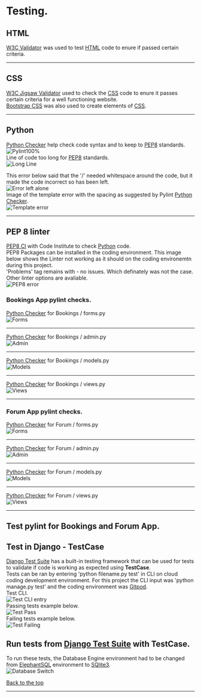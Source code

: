 # Testing.

## HTML
[W3C Validator](https://validator.w3.org/) was used to test [HTML](https://www.w3schools.com/html) code to enure if passed certain criteria.

<hr>

## CSS
[W3C Jigsaw Validator](https://jigsaw.w3.org/css-validator/) used to check the [CSS](https://www.w3schools.com/Css) code to enure it passes certain criteria for a well functioning website.<br>
[Bootstrap CSS](https://getbootstrap.com/) was also used to create elements of [CSS](https://www.w3schools.com/Css).

<hr>

## Python
[Python Checker](https://www.pythonchecker.com/) help check code syntax and to keep to [PEP8](https://pep8.org) standards.<br>
![Pylint100%](media/readme-images/pylint100.png)<br>
Line of code too long for [PEP8](https://pep8.org) standards.<br>
![Long Line](media/readme-images/pylintlongline.png)<br>


This error below said that the '/' needed whitespace around the code, but it made the code incorrect so has been left.<br>
![Error left alone](media/readme-images/Pylinterror.png)<br>
Image of the template error with the spacing as suggested by Pylint [Python Checker](https://www.pythonchecker.com/).<br>
![Template error](media/readme-images/TemplateError.png)

<hr>

## PEP 8 linter
[PEP8 CI](https://pep8ci.herokuapp.com/) with Code Institute to check [Python](https://www.python.org) code.<br>
PEP8 Packages can be installed in the coding environment. This image below shows the Linter not working as it should on the coding environemtn during this project.<br>
'Problems' tag remains with - no issues. Which definately was not the case. Other linter options are avaliable.<br>
![PEP8 error](media/readme-images/PEP8%26FLAKE8Check.png)
<br>

### Bookings App pylint checks.

[Python Checker](https://www.pythonchecker.com/) for Bookings / forms.py<br>
![Forms](/media/readme-images/PYBookingForms.png)<br>
<hr>

[Python Checker](https://www.pythonchecker.com/) for Bookings / admin.py<br>
![Admin](/media/readme-images/PYBookingAdmin.png)<br>
<hr>

[Python Checker](https://www.pythonchecker.com/) for Bookings / models.py<br>
![Models](/media/readme-images/PYBookingModels.png)<br>
<hr>

[Python Checker](https://www.pythonchecker.com/) for Bookings / views.py<br>
![Views](/media/readme-images/PYBookingViews.png)<br>
<hr>


### Forum App pylint checks.

[Python Checker](https://www.pythonchecker.com/) for Forum / forms.py<br>
![Forms](/media/readme-images/PYForumForms.png)<br>
<hr>

[Python Checker](https://www.pythonchecker.com/) for Forum / admin.py<br>
![Admin](/media/readme-images/PYForumAdmin.png)<br>
<hr>

[Python Checker](https://www.pythonchecker.com/) for Forum / models.py<br>
![Models](/media/readme-images/PYForumModels.png)<br>
<hr>

[Python Checker](https://www.pythonchecker.com/) for Forum / views.py<br>
![Views](/media/readme-images/PYForumViews.png)<br>
<hr>

## Test pylint for Bookings and Forum App.

## Test in Django - TestCase
[Django Test Suite](https://docs.djangoproject.com/en/4.2/topics/testing/) has a built-in testing framework that can be used for tests to validate if code is working as expected using **TestCase**.<br>
Tests can be ran by entering 'python filename.py test' in CLI on cloud coding development environment. For this project the CLI input was 'python manage.py test' and the coding environment was [Gitpod](https://www.gitpod.io).<br>
Test CLI.<br>
![Test CLI entry](media/readme-images/TestCLI.png)<br>
Passing tests example below.<br>
![Test Pass](media/readme-images/TestPass.png)<br>
Failing tests example below.<br>
![Test Failing](media/readme-images/TestFail.png)<br>

## Run tests from [Django Test Suite](https://docs.djangoproject.com/en/4.2/topics/testing/) with TestCase.
To run these tests, the Database Engine environment had to be changed from [ElephantSQL](https://www.elephantsql.com) environment to [SQlite3](https://sqlite.org).<br>
![Database Switch](media/readme-images/DBswitchTest.png)

[Back to the top](#testing)
<hr>